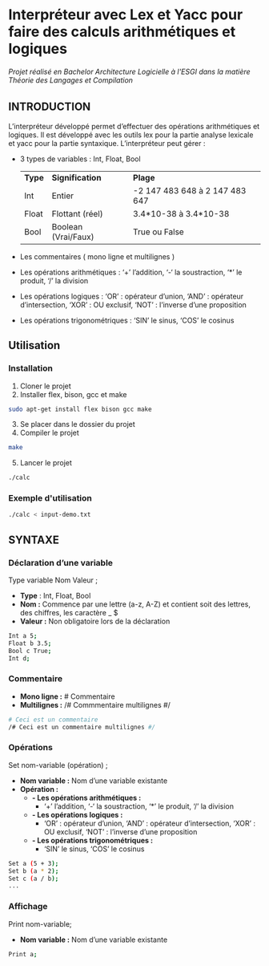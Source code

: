 # Interpréteur avec Lex et Yacc pour faire des calculs arithmétiques et logiques
###### Projet réalisé en Bachelor Architecture Logicielle à l'ESGI dans la matière Théorie des Langages et Compilation ######



## INTRODUCTION
L’interpréteur développé permet d’effectuer des opérations arithmétiques et logiques. Il est développé avec les outils lex pour la partie analyse lexicale et yacc pour la partie syntaxique. 
L’interpréteur peut gérer : 

- 3 types de variables : Int, Float, Bool

    <table>
        <tr>
        <td><strong>Type</strong></td>
            <td><strong>Signification</strong></td>
            <td><strong>Plage</strong></td>
        </tr>
        <tr>
            <td>Int</td>
            <td>Entier</td>
            <td>-2 147 483 648 à 2 147 483 647</td>
        </tr>
        <tr>
            <td>Float</td>
            <td>Flottant (réel)</td>
            <td>3.4*10-38 à 3.4*10-38</td>
        </tr>
        <tr>
            <td>Bool</td>
            <td>Boolean (Vrai/Faux)</td>
            <td>True ou False</td>
        </tr>
    </table>

- Les commentaires ( mono ligne et multilignes )
- Les opérations arithmétiques : ‘+’ l’addition, ‘-‘ la soustraction, ‘\*’ le produit, ‘/’ la division
- Les opérations logiques :  ‘OR’ : opérateur d’union, ‘AND’ : opérateur d’intersection, ‘XOR’ : OU exclusif, ‘NOT’ : l’inverse d’une proposition
- Les opérations trigonométriques : ‘SIN’ le sinus, ‘COS’ le cosinus

## Utilisation

### Installation

1. Cloner le projet
2. Installer flex, bison, gcc et make
```bash	
sudo apt-get install flex bison gcc make
```
3. Se placer dans le dossier du projet
4. Compiler le projet
```bash
make
```
5. Lancer le projet
```bash
./calc
```

### Exemple d'utilisation

```bash
./calc < input-demo.txt
```

## SYNTAXE

### Déclaration d’une variable

Type variable Nom Valeur ;

- **Type** : Int, Float, Bool
- **Nom :** Commence par une lettre (a-z, A-Z) et contient soit des lettres, des chiffres, les caractère \_ $
- **Valeur :** Non obligatoire lors de la déclaration

```bash 
Int a 5;
Float b 3.5;
Bool c True;
Int d;
```

### Commentaire

- **Mono ligne :** #  Commentaire
- **Multilignes :** /# Commmentaire multilignes #/
    
```bash
# Ceci est un commentaire
/# Ceci est un commentaire multilignes #/
```

### Opérations

Set nom-variable (opération) ;

- **Nom variable :** Nom d’une variable existante
- **Opération :**
    - **-	Les opérations arithmétiques :** 
        - ‘+’ l’addition, ‘-‘ la soustraction, ‘\*’ le produit, ‘/’ la division
    - **-	Les opérations logiques :** 
        - ‘OR’ : opérateur d’union, ‘AND’ : opérateur d’intersection, ‘XOR’ : OU exclusif, ‘NOT’ : l’inverse d’une proposition
    - **-	Les opérations trigonométriques :**
        - ‘SIN’ le sinus, ‘COS’ le cosinus

```bash
Set a (5 + 3);
Set b (a * 2);
Set c (a / b);
...
```

### Affichage

Print nom-variable;

- **Nom variable :** Nom d’une variable existante

```bash
Print a;
```




